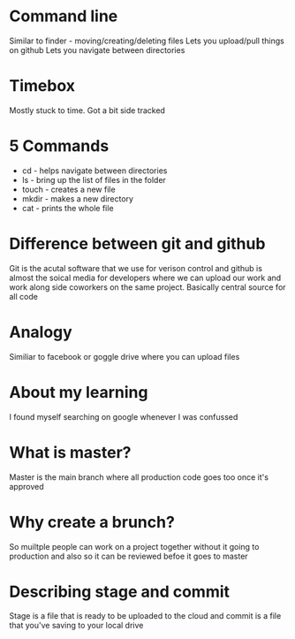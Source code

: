 # Command line 
Similar to finder - moving/creating/deleting files
Lets you upload/pull things on github
Lets you navigate between directories

# Timebox
Mostly stuck to time. Got a bit side tracked 

# 5 Commands

- cd - helps navigate between directories
- ls - bring up the list of files in the folder
- touch - creates a new file
- mkdir - makes a new directory 
- cat - prints the whole file 


# Difference between git and github
Git is the acutal software that we use for verison control and github is almost the soical media for developers where we can upload our work and work along side coworkers on the same project. Basically central source for all code 

# Analogy
Similiar to facebook or goggle drive where you can upload files

# About my learning 
I found myself searching on google whenever I was confussed 

# What is master?
Master is the main branch where all production code goes too once it's approved 

# Why create a brunch?
So muiltple people can work on a project together without it going to production and also so it can be reviewed befoe it goes to master 

# Describing stage and commit 
Stage is a file that is ready to be uploaded to the cloud and commit is a file that you've saving to your local drive 